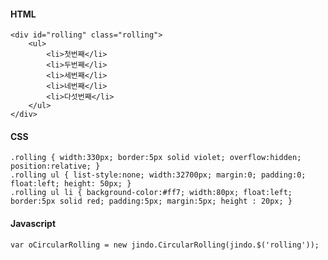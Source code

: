 #### HTML
	<div id="rolling" class="rolling">
	    <ul>
	        <li>첫번째</li>
	        <li>두번째</li>
	        <li>세번째</li>
	        <li>네번째</li>
	        <li>다섯번째</li>
	    </ul>
	</div>

#### CSS
	.rolling { width:330px; border:5px solid violet; overflow:hidden; position:relative; }
	.rolling ul { list-style:none; width:32700px; margin:0; padding:0; float:left; height: 50px; }
	.rolling ul li { background-color:#ff7; width:80px; float:left; border:5px solid red; padding:5px; margin:5px; height : 20px; }

#### Javascript
	var oCircularRolling = new jindo.CircularRolling(jindo.$('rolling'));